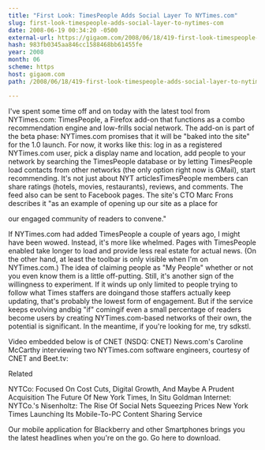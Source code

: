 ```yaml
---
title: "First Look: TimesPeople Adds Social Layer To NYTimes.com"
slug: first-look-timespeople-adds-social-layer-to-nytimes-com
date: 2008-06-19 00:34:20 -0500
external-url: https://gigaom.com/2008/06/18/419-first-look-timespeople-adds-social-layer-to-nytimescom/
hash: 983fb0345aa846cc1588468bb61455fe
year: 2008
month: 06
scheme: https
host: gigaom.com
path: /2008/06/18/419-first-look-timespeople-adds-social-layer-to-nytimescom/

---
```


I've spent some time off and on today with the latest tool from NYTimes.com: TimesPeople, a Firefox add-on that functions as a combo recommendation engine and low-frills social network. The add-on is part of the beta phase: NYTimes.com promises that it will be "baked into the site" for the 1.0 launch. For now, it works like this: log in as a registered NYTimes.com user, pick a display name and location, add people to your network by searching the TimesPeople database or by letting TimesPeople load contacts from other networks (the only option right now is GMail), start recommending. It's not just about NYT articlesTimesPeople members can share ratings (hotels, movies, restaurants), reviews, and comments. The feed also can be sent to Facebook pages. The site's CTO Marc Frons describes it "as an example of opening up our site as a place for

our engaged community of readers to convene." 



If NYTimes.com had added TimesPeople a couple of years ago, I might have been wowed. Instead, it's more like whelmed. Pages with TimesPeople enabled take longer to load and provide less real estate for actual news. (On the other hand, at least the toolbar is only visible when I'm on NYTimes.com.) The idea of claiming people as "My People" whether or not you even know them is a little off-putting. Still, it's another sign of the willingness to experiment. If it winds up only limited to people trying to follow what Times staffers are doingand those staffers actually keep updating, that's probably the lowest form of engagement. But if the service keeps evolving andbig "if" comingif even a small percentage of readers become users by creating NYTimes.com-based networks of their own, the potential is significant. In the meantime, if you're looking for me, try sdkstl. 



Video embedded below is of CNET (NSDQ: CNET) News.com's Caroline McCarthy interviewing two NYTimes.com software engineers, courtesy of CNET and Beet.tv: 






Related


NYTCo: Focused On Cost Cuts, Digital Growth, And Maybe A Prudent Acquisition
The Future Of New York Times, In Situ
Goldman Internet: NYTCo.'s Nisenholtz: The Rise Of Social Nets Squeezing Prices
New York Times Launching Its Mobile-To-PC Content Sharing Service


Our mobile application for Blackberry and other Smartphones brings you the latest headlines when you're on the go. Go here to download.
